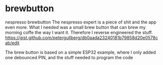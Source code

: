 # brewbutton
nespresso brewbutton
The nespresso expert is a piece of shit and the app even more. What I needed was a small brew button that can brew my morning coffe the way I want it. Therefore I reverse engineered the stuff. 
https://gist.github.com/petergullberg/db0aada23240181b79858d20e0578cab/edit


The brew button is based on a simple ESP32 example, where I only added one debounced PIN, and the stuff needed to program the code

